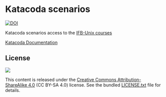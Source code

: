 # Katacoda scenarios

[![DOI](https://zenodo.org/badge/DOI/10.5281/zenodo.4767356.svg)](https://doi.org/10.5281/zenodo.4767356)

Katacoda scenarios access to the [IFB-Unix courses](https://www.katacoda.com/ifb-elixirfr/courses/ifb-unix)  

[Katacoda Documentation](https://www.katacoda.community/welcome.html)


## License

![](img/CC-BY-SA.png)

This content is released under the [Creative Commons Attribution-ShareAlike 4.0](https://creativecommons.org/licenses/by-sa/4.0/deed.en) (CC BY-SA 4.0) license. See the bundled [LICENSE.txt](LICENSE.txt) file for details.
